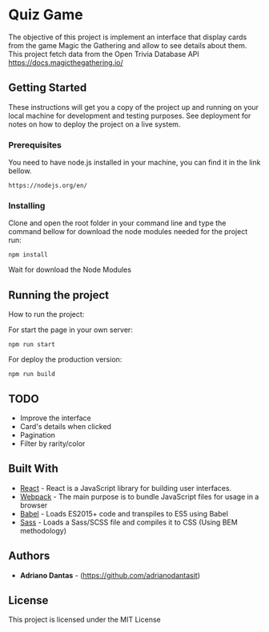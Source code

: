 # Quiz Game

The objective of this project is implement an interface that display cards from the game Magic the Gathering and allow to see details about them. This project fetch data from the Open Trivia Database API https://docs.magicthegathering.io/

## Getting Started

These instructions will get you a copy of the project up and running on your local machine for development and testing purposes. See deployment for notes on how to deploy the project on a live system.

### Prerequisites

You need to have node.js installed in your machine, you can find it in the link bellow.

```
https://nodejs.org/en/
```

### Installing

Clone and open the root folder in your command line and type the command bellow for download the node modules needed for the project run:

```
npm install
```

Wait for download the Node Modules

## Running the project

How to run the project:

For start the page in your own server:

```
npm run start
```

For deploy the production version:

```
npm run build
```

## TODO

- Improve the interface
- Card's details when clicked
- Pagination
- Filter by rarity/color

## Built With

- [React](https://github.com/facebook/react) - React is a JavaScript library for building user interfaces.
- [Webpack](https://github.com/webpack) - The main purpose is to bundle JavaScript files for usage in a browser
- [Babel](https://github.com/babel/babel-loader) - Loads ES2015+ code and transpiles to ES5 using Babel
- [Sass](https://github.com/webpack-contrib/sass-loader) - Loads a Sass/SCSS file and compiles it to CSS (Using BEM methodology)

## Authors

- **Adriano Dantas** - (https://github.com/adrianodantasit)

## License

This project is licensed under the MIT License
